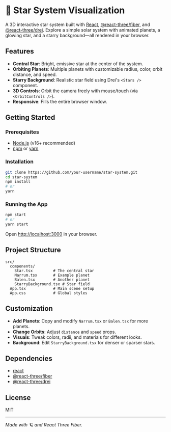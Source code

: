 # 🌟 Star System Visualization

A 3D interactive star system built with [React](https://react.dev/), [@react-three/fiber](https://docs.pmnd.rs/react-three-fiber/), and [@react-three/drei](https://docs.pmnd.rs/drei/). Explore a simple solar system with animated planets, a glowing star, and a starry background—all rendered in your browser.

## Features

- **Central Star**: Bright, emissive star at the center of the system.
- **Orbiting Planets**: Multiple planets with customizable radius, color, orbit distance, and speed.
- **Starry Background**: Realistic star field using Drei's `<Stars />` component.
- **3D Controls**: Orbit the camera freely with mouse/touch (via `<OrbitControls />`).
- **Responsive**: Fills the entire browser window.

## Getting Started

### Prerequisites

- [Node.js](https://nodejs.org/) (v16+ recommended)
- [npm](https://www.npmjs.com/) or [yarn](https://yarnpkg.com/)

### Installation

```bash
git clone https://github.com/your-username/star-system.git
cd star-system
npm install
# or
yarn
```

### Running the App

```bash
npm start
# or
yarn start
```

Open [http://localhost:3000](http://localhost:3000) in your browser.

## Project Structure

```
src/
  components/
    Star.tsx         # The central star
    Narrum.tsx       # Example planet
    Balen.tsx        # Another planet
    StarryBackground.tsx # Star field
  App.tsx            # Main scene setup
  App.css            # Global styles
```

## Customization

- **Add Planets**: Copy and modify `Narrum.tsx` or `Balen.tsx` for more planets.
- **Change Orbits**: Adjust `distance` and `speed` props.
- **Visuals**: Tweak colors, radii, and materials for different looks.
- **Background**: Edit `StarryBackground.tsx` for denser or sparser stars.

## Dependencies

- [react](https://react.dev/)
- [@react-three/fiber](https://docs.pmnd.rs/react-three-fiber/)
- [@react-three/drei](https://docs.pmnd.rs/drei/)

## License

MIT

---

*Made with 🪐 and React Three Fiber.*
